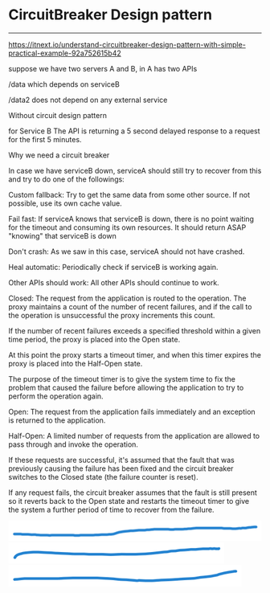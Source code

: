 # CircuitBreaker Design pattern



---

<https://itnext.io/understand-circuitbreaker-design-pattern-with-simple-practical-example-92a752615b42>



suppose we have two servers A and B, in A has two APIs



/data which depends on serviceB

/data2 does not depend on any external service



Without circuit design pattern



for Service B The API is returning a 5 second delayed response to a request for the first 5 minutes.



Why we need a circuit breaker

In case we have serviceB down, serviceA should still try to recover from this and try to do one of the followings:



Custom fallback: Try to get the same data from some other source. If not possible, use its own cache value.



Fail fast: If serviceA knows that serviceB is down, there is no point waiting for the timeout and consuming its own resources. It should return ASAP "knowing" that serviceB is down



Don't crash: As we saw in this case, serviceA should not have crashed.



Heal automatic: Periodically check if serviceB is working again.



Other APIs should work: All other APIs should continue to work.







Closed: The request from the application is routed to the operation. The proxy maintains a count of the number of recent failures, and if the call to the operation is unsuccessful the proxy increments this count.



If the number of recent failures exceeds a specified threshold within a given time period, the proxy is placed into the Open state.

At this point the proxy starts a timeout timer, and when this timer expires the proxy is placed into the Half-Open state.



The purpose of the timeout timer is to give the system time to fix the problem that caused the failure before allowing the application to try to perform the operation again.



Open: The request from the application fails immediately and an exception is returned to the application.



Half-Open: A limited number of requests from the application are allowed to pass through and invoke the operation.

If these requests are successful, it's assumed that the fault that was previously causing the failure has been fixed and the circuit breaker switches to the Closed state (the failure counter is reset).

If any request fails, the circuit breaker assumes that the fault is still present so it reverts back to the Open state and restarts the timeout timer to give the system a further period of time to recover from the failure.

![](../../media/Design-Pattern-Resiliency-CircuitBreaker-Design-pattern-image1.png)![](../../media/Design-Pattern-Resiliency-CircuitBreaker-Design-pattern-image2.png)![](../../media/Design-Pattern-Resiliency-CircuitBreaker-Design-pattern-image3.png)



